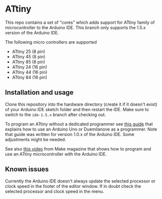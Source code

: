 ATtiny
=======

This repo contains a set of "cores" which adds support for ATtiny family of microcontroller to the Arduino IDE. This branch only supports the 1.5.x version of the Arduino IDE.

The following micro controllers are supported

- ATtiny 25 (8 pin)
- ATtiny 45 (8 pin)
- ATtiny 85 (8 pin)
- ATtiny 24 (16 pin)
- ATtiny 44 (16 pin)
- ATtiny 84 (16 pin)

Installation and usage
----------------------

Clone this repository into the hardware directory (create it if it doesn't exist) of your Arduino IDE sketch folder and then restart the IDE. Make sure to switch to the `ide-1.5.x` branch after checking out.

To program an ATtiny without a dedicated programmer see [this guide](http://hlt.media.mit.edu/?p=1706) that explains how to use an Arduino Uno or Duemilanove as a programmer. Note that guide was written for version 1.0.x of the Arduino IDE. Some adjustments might be needed.

See also [this video](http://www.youtube.com/watch?v=30rPt802n1k) from Make magazine that shows how to program and use an ATtiny microcontroller with the Arduino IDE.

Known issues
------------

Currently the Arduino IDE doesn't always update the selected processor or clock speed in the footer of the editor window. If in doubt check the selected processor and clock speed in the menu.
